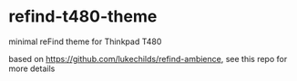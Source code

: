 # refind-t480-theme
minimal reFind theme for Thinkpad T480

based on https://github.com/lukechilds/refind-ambience, see this repo for more details
